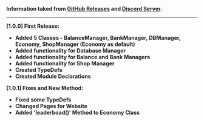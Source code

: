 <strong>Information taked from [GitHub Releases](https://github.com/discordjs-economy/source/release) and [Discord Server](https://discord.gg/9Ps78AGadm).</strong>

<hr>

<strong>[1.0.0] First Release:</strong>
- <strong>Added 5 Classes - BalanceManager, BankManager, DBManager, Economy, ShopManager (Economy as default)</strong>
- <strong>Added functionality for Database Manager</strong>
- <strong>Added functionality for Balance and Bank Managers</strong>
- <strong>Added functionality for Shop Manager</strong>
- <strong>Created TypeDefs</strong>
- <strong>Created Module Declarations</strong>

<strong>[1.0.1] Fixes and New Method:</strong> <br />
- <strong>Fixed some TypeDefs</strong>
- <strong>Changed Pages for Website</strong>
- <strong>Added 'leaderboad()' Method to Economy Class</strong>